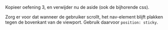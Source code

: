Kopieer oefening 3, en verwijder nu de aside (ook de bijhorende css).

Zorg er voor dat wanneer de gebruiker scrollt, het nav-element blijft plakken tegen de bovenkant van de viewport. Gebruik daarvoor `position: sticky`.
